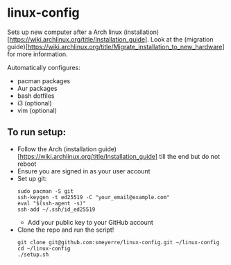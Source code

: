 # linux-config

Sets up new computer after a Arch linux (installation)[https://wiki.archlinux.org/title/Installation_guide].
Look at the (migration guide)[https://wiki.archlinux.org/title/Migrate_installation_to_new_hardware] for more information.

Automatically configures:
- pacman packages
- Aur packages
- bash dotfiles
- i3 (optional)
- vim (optional)

## To run setup:
 - Follow the Arch (installation guide)[https://wiki.archlinux.org/title/Installation_guide] till the end but do not reboot
 - Ensure you are signed in as your user account
 - Set up git:
     ```
     sudo pacman -S git
     ssh-keygen -t ed25519 -C "your_email@example.com"
     eval "$(ssh-agent -s)"
     ssh-add ~/.ssh/id_ed25519

     ```
    - Add your public key to your GitHub account
 - Clone the repo and run the script!
    ```
    git clone git@github.com:smeyerre/linux-config.git ~/linux-config
    cd ~/linux-config
    ./setup.sh
    ```
